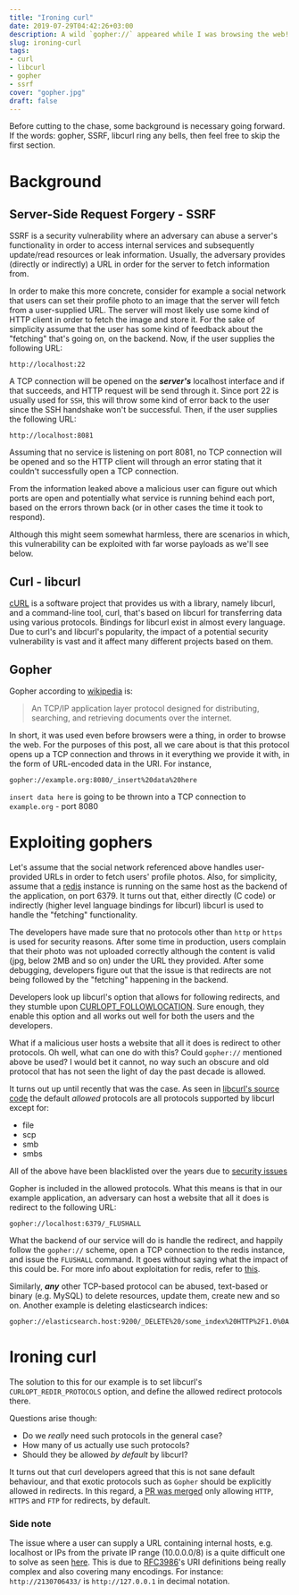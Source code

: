 ```yaml
---
title: "Ironing curl"
date: 2019-07-29T04:42:26+03:00
description: A wild `gopher://` appeared while I was browsing the web! Explore how exotic protocols from the past can bite modern applications.
slug: ironing-curl
tags:
- curl
- libcurl
- gopher
- ssrf
cover: "gopher.jpg"
draft: false
---
```


Before cutting to the chase, some background is necessary going forward. If the words:
gopher, SSRF, libcurl ring any bells, then feel free to skip the first section.

# Background

## Server-Side Request Forgery - SSRF

SSRF is a security vulnerability where an adversary can abuse a server's
functionality in order to access internal services and subsequently update/read resources
or leak information. Usually, the adversary provides (directly or indirectly) a
URL in order for the server to fetch information from.

In order to make this more concrete, consider for example a social network
that users can set their profile photo to an image that the server will
fetch from a user-supplied URL. The server will most likely use some kind of
HTTP client in order to fetch the image and store it. For the sake of simplicity
assume that the user has some kind of feedback about the "fetching" that's going
on, on the backend. Now, if the user supplies the following URL:

`http://localhost:22`

A TCP connection will be opened on the ***server's*** localhost interface and if that
succeeds, and HTTP request will be send through it. Since port 22 is usually
used for `SSH`, this will throw some kind of error back to the user since the
SSH handshake won't be successful. Then, if the user supplies the following URL:

`http://localhost:8081`

Assuming that no service is listening on port 8081, no TCP connection will be
opened and so the HTTP client will through an error stating that it couldn't
successfully open a TCP connection.

From the information leaked above a malicious user can figure out which ports are open and
potentially what service is running behind each port, based on the errors thrown
back (or in other cases the time it took to respond).

Although this might seem somewhat harmless, there are scenarios in which, this
vulnerability can be exploited with far worse payloads as we'll see below.

## Curl - libcurl

[cURL](https://curl.haxx.se/) is a software project that provides us with a
library, namely libcurl, and a command-line tool, curl, that's based on libcurl
for transferring data using various protocols. Bindings for libcurl exist in almost every language.
Due to curl's and libcurl's popularity, the impact of a potential security vulnerability
is vast and it affect many different projects based on them.

## Gopher

Gopher according to [wikipedia] is:

> An TCP/IP application layer protocol designed for distributing, searching, and
retrieving documents over the internet.

In short, it was used even before browsers were a thing, in order to browse the
web. For the purposes of this post, all we care about is that this protocol
opens up a TCP connection and throws in it everything we provide it with, in
the form of URL-encoded data in the URI. For instance,

`gopher://example.org:8080/_insert%20data%20here`

`insert data here` is going to be thrown into a TCP connection to `example.org` -
port 8080

# Exploiting gophers

Let's assume that the social network referenced above handles user-provided URLs
in order to fetch users' profile photos. Also, for simplicity, assume that a
[redis](https://en.wikipedia.org/wiki/Redis) instance is running on the same host as the backend of the
application, on port 6379. It turns out that, either directly (C code)
or indirectly (higher level language bindings for libcurl) libcurl is used to
handle the "fetching" functionality.

The developers have made sure that no protocols other than `http` or `https` is
used for security reasons. After some time in production, users
complain that their photo was not uploaded correctly although the content is
valid (jpg, below 2MB and so on) under the URL they provided. After some
debugging, developers figure out that the issue is that redirects are not being
followed by the "fetching" happening in the backend.

Developers look up libcurl's option that allows for following redirects, and
they stumble upon [CURLOPT_FOLLOWLOCATION](https://curl.haxx.se/libcurl/c/CURLOPT_FOLLOWLOCATION.html).
Sure enough, they enable this option and all works out well for both the users
and the developers.

What if a malicious user hosts a website that all it does is redirect to other
protocols. Oh well, what can one do with this? Could `gopher://` mentioned above
be used? I would bet it cannot, no way such an obscure and old protocol that
has not seen the light of day the past decade is allowed.

It turns out up until recently that was the case. As seen in [libcurl's source
code] the default *allowed* protocols are all protocols supported by libcurl except
for:

- file
- scp
- smb
- smbs

All of the above have been blacklisted over the years due to [security
issues](https://curl.haxx.se/docs/CVE-2009-0037.html)

Gopher is included in the allowed protocols. What this means is that in our
example application, an adversary can host a website that all it does is
redirect to the following URL:

`gopher://localhost:6379/_FLUSHALL`

What the backend of our service will do is handle the redirect, and happily
follow the `gopher://` scheme, open a TCP connection to the redis instance, and
issue the `FLUSHALL` command. It goes without saying what the impact of this
could be. For more info about exploitation for redis, refer to [this].

Similarly, ***any*** other TCP-based protocol can be abused, text-based or
binary (e.g. MySQL) to delete resources, update them, create new and so on.
Another example is deleting elasticsearch indices:

`gopher://elasticsearch.host:9200/_DELETE%20/some_index%20HTTP%2F1.0%0A`

# Ironing curl

The solution to this for our example is to set libcurl's
`CURLOPT_REDIR_PROTOCOLS` option, and define the allowed redirect protocols
there.

Questions arise though:

- Do we *really* need such protocols in the general case? 
- How many of us actually use such protocols? 
- Should they be allowed *by default* by libcurl?

It turns out that curl developers agreed that this is not sane default
behaviour, and that exotic protocols such as `Gopher` should be explicitly allowed in
redirects. In this regard, a [PR was merged](https://github.com/curl/curl/pull/4094) only allowing `HTTP`, `HTTPS`
and `FTP` for redirects, by default.

### Side note

The issue where a user can supply a URL containing internal hosts, e.g.
localhost or IPs from the private IP range (10.0.0.0/8) is a quite difficult one
to solve as seen [here]. This is due to [RFC3986]'s URI definitions being
really complex and also covering many encodings. For instance:
`http://2130706433/` is `http://127.0.0.1` in decimal notation.

[wikipedia]: https://en.wikipedia.org/wiki/Gopher_(protocol)
[libcurl's source code]: https://github.com/curl/curl/blob/7e8f1916d6d90b6b2a68833846a52e1ea9dbb309/lib/url.c#L491
[this]: https://maxchadwick.xyz/blog/ssrf-exploits-against-redis
[RFC3986]: https://tools.ietf.org/html/rfc3986#section-3.2.2
[here]: https://github.com/swisskyrepo/PayloadsAllTheThings/tree/master/Server%20Side%20Request%20Forgery#bypassing-filters
